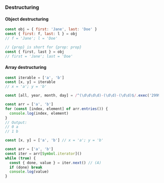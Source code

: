 ### Destructuring

#### Object destructuring

```js
const obj = { first: 'Jane', last: 'Doe' }
const { first: f, last: l } = obj
// f = 'Jane'; l = 'Doe'

// {prop} is short for {prop: prop}
const { first, last } = obj
// first = 'Jane'; last = 'Doe'
```

#### Array destructuring

```js
const iterable = ['a', 'b']
const [x, y] = iterable
// x = 'a'; y = 'b'
```

```js
const [all, year, month, day] = /^(\d\d\d\d)-(\d\d)-(\d\d)$/.exec('2999-12-31')
```

```js
const arr = ['a', 'b']
for (const [index, element] of arr.entries()) {
  console.log(index, element)
}
// Output:
// 0 a
// 1 b
```

```js
const [x, y] = ['a', 'b'] // x = 'a'; y = 'b'
```

```js
const arr = ['a', 'b']
const iter = arr[Symbol.iterator]()
while (true) {
  const { done, value } = iter.next() // (A)
  if (done) break
  console.log(value)
}
```
